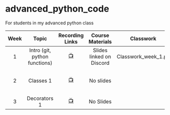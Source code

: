 # advanced_python_code
 For students in my advanced python class

| Week    |   Topic  |   Recording Links   |   Course Materials    |    Classwork   |   Assignment  |
|:-------:|:--------:|:-------------------:|:---------------------:|:--------------:|:-------------:|
|1|Intro (git, python functions)|[:tv:](https://cuny907-my.sharepoint.com/:v:/g/personal/ariel_avshalumov37_login_cuny_edu/ES67I022-3dHmPknhpPaDR4B-THIq5vvFFy-gLZVPiZCGQ?e=P2UIcb)| Slides linked on Discord | Classwork_week_1.py |  |
|2|Classes 1|[:tv:](https://cuny907-my.sharepoint.com/:v:/g/personal/ariel_avshalumov37_login_cuny_edu/EZ8gkiioh1pLqf-0_perNUABaBryESm5HGaTYTZW2f6wXw?e=ALJpn0)|No slides||Homework is the pokemon game|
|3|Decorators 1|[:tv:](https://cuny907-my.sharepoint.com/:v:/g/personal/ariel_avshalumov37_login_cuny_edu/EQys81OULBNOopqkJwDVqLsBJk7ukfreISbVaAToz6fEGw?e=ihbwIZ)|No Slides|||
